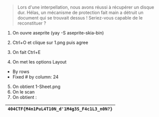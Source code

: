 > Lors d'une interpellation, nous avons réussi à récupérer un disque dur. Hélas, un mécanisme de protection fait main a détruit un document qui se trouvait dessus ! Seriez-vous capable de le reconstituer ?

1. On ouvre aseprite (yay -S aseprite-skia-bin)
2. Ctrl+O et clique sur 1.png puis agree
3. On fait Ctrl+E 

4. On met les options 
Layout
- By rows
- Fixed # by column: 24


5. On obtient 1-Sheet.png
6. On le scan
7. On obtient :

| `404CTF{M4n1PuL4T10N_d'1M4g3S_F4c1L3_n0N?}` |
|---------------------------------------------|
